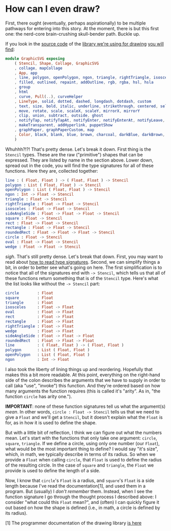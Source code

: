 # How can I even draw?

First, there ought (eventually, perhaps aspirationally) to be multiple pathways
for entering into this story. At the moment, there is but this first one: the
nerd-core brain-crushing skull-bender path. Buckle up.

If you look in the [source
code](https://github.com/MacCASOutreach/graphicsvg/tree/elm-nineteen) of the
[library we're using for
drawing](https://package.elm-lang.org/packages/MacCASOutreach/graphicsvg/latest/GraphicSVG)
[you will find](https://github.com/MacCASOutreach/graphicsvg/blob/b737953a36d94874721573eed27bc21c67116836/src/GraphicSVG.elm#L1-L18):

```elm
module GraphicSVG exposing
    ( Stencil, Shape, Collage, GraphicSVG
    , collage, mapCollage
    , App, app
    , line, polygon, openPolygon, ngon, triangle, rightTriangle, isosceles, sideAngleSide, square, rect, rectangle, roundedRect, circle, oval, wedge
    , filled, outlined, repaint, addOutline, rgb, rgba, hsl, hsla
    , group
    , html
    , curve, Pull(..), curveHelper
    , LineType, solid, dotted, dashed, longdash, dotdash, custom
    , text, size, bold, italic, underline, strikethrough, centered, selectable, sansserif, serif, fixedwidth, customFont
    , move, rotate, scale, scaleX, scaleY, mirrorX, mirrorY
    , clip, union, subtract, outside, ghost
    , notifyTap, notifyTapAt, notifyEnter, notifyEnterAt, notifyLeave, notifyLeaveAt, notifyMouseMoveAt, notifyMouseDown, notifyMouseDownAt, notifyMouseUp, notifyMouseUpAt, notifyTouchStart, notifyTouchStartAt, notifyTouchEnd, notifyTouchEndAt, notifyTouchMoveAt
    , makeTransparent, addHyperlink, puppetShow
    , graphPaper, graphPaperCustom, map
    , Color, black, blank, blue, brown, charcoal, darkBlue, darkBrown, darkCharcoal, darkGray, darkGreen, darkGrey, darkOrange, darkPurple, darkRed, darkYellow, gray, green, grey, hotPink, lightBlue, lightBrown, lightCharcoal, lightGray, lightGreen, lightGrey, lightOrange, lightPurple, lightRed, lightYellow, orange, pink, purple, red, white, yellow
    )
```

Whuhhh?!?! That's pretty dense. Let's break it down. First thing is the
`Stencil` types. These are the raw ("primitive") shapes that can be expressed.
They are listed by name in the section above. Lower down, spread out in the
code, you will find the type signatures for all of these functions. Here
they are, collected together:

```elm
line : ( Float, Float ) -> ( Float, Float ) -> Stencil
polygon : List ( Float, Float ) -> Stencil
openPolygon : List ( Float, Float ) -> Stencil
ngon : Int -> Float -> Stencil
triangle : Float -> Stencil
rightTriangle : Float -> Float -> Stencil
isosceles : Float -> Float -> Stencil
sideAngleSide : Float -> Float -> Float -> Stencil
square : Float -> Stencil
rect : Float -> Float -> Stencil
rectangle : Float -> Float -> Stencil
roundedRect : Float -> Float -> Float -> Stencil
circle : Float -> Stencil
oval : Float -> Float -> Stencil
wedge : Float -> Float -> Stencil
```

*sigh*. That's still pretty dense. Let's break that down. First, you may want
to read about [how to read type
signatures](./99-how-to-read-type-signatures.md). Second, we can simplify
things a bit, in order to better see what's going on here. The first
simplification is to notice that all of the signatures end with `-> Stencil`,
which tells us that all of these functions return something that is of the
`Stencil` type. Here's what the list looks like without the `-> Stencil` part:

```elm
circle        : Float
square        : Float
triangle      : Float
isosceles     : Float -> Float
oval          : Float -> Float
rect          : Float -> Float
rectangle     : Float -> Float
rightTriangle : Float -> Float
wedge         : Float -> Float
sideAngleSide : Float -> Float -> Float
roundedRect   : Float -> Float -> Float
line          : ( Float, Float ) -> ( Float, Float )
polygon       : List ( Float, Float )
openPolygon   : List ( Float, Float )
ngon          : Int -> Float
```

I also took the liberty of lining things up and reordering. Hopefully that
makes this a bit more readable. At this point, everything on the right-hand
side of the colon describes the arguments that we have to supply in order to
call (aka "use", "invoke") this function. And they're ordered based on how
many arguments the function requires (this is called it's "arity". As in,
"the function `circle` has arity one.").

**IMPORTANT**: none of these function signatures tell us what the argument(s)
_mean_. In other words, `circle : Float -> Stencil` tells us that we need to
give a `Float` and we'll get a `Stencil`, but it doesn't explain what the
`Float` is for, as in how it is used to define the shape. 

But with a little bit of reflection, I think we can figure out what the
numbers mean. Let's start with the functions that only take one argument:
`circle`, `square`, `triangle`. If we define a circle, using only one number
(our `Float`), what would be the most important thing to define? I would say
"it's size", which, in math, we typically describe in terms of its radius.
So when we provide a `Float` when calling `circle`, that `Float` is used to
define the radius of the resulting circle. In the case of `square` and
`triangle`, the `Float` we provide is used to define the length of a side. 

Now, I know that `circle`'s `Float` is a radius, and `square`'s `Float` is a
side length because I've read the documentation[1], and used them in a
program. But (usually) I *don't remember* them. Instead, when I see the
function signature I go through the thought process I described above: I
consider "what could this `Float` mean?", and (often) I can quickly figure
it out based on how the shape is defined (i.e., in math, a circle is defined
by its radius).


[1] The programmer documentation of the drawing library [is
here](https://package.elm-lang.org/packages/MacCASOutreach/graphicsvg/latest/GraphicSVG#stencils)
